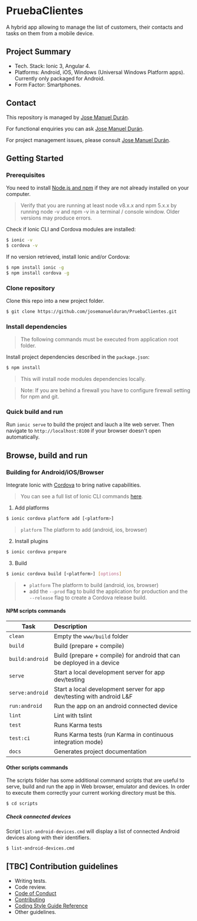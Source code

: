 # PruebaClientes

A hybrid app allowing to manage the list of customers, their contacts and tasks on them from a mobile device.

## Project Summary

* Tech. Stack: Ionic 3, Angular 4.
* Platforms: Android, iOS, Windows (Universal Windows Platform apps). Currently only packaged for Android.
* Form Factor: Smartphones.

## Contact

This repository is managed by [Jose Manuel Durán](mailto:josemanuelduran@gmail.com).

For functional enquiries you can ask [Jose Manuel Durán](mailto:josemanuelduran@gmail.com).

For project management issues, please consult [Jose Manuel Durán](mailto:josemanuelduran@gmail.com).


## Getting Started

### Prerequisites

You need to install [Node.js and npm](https://nodejs.org/en/) if they are not already installed on your computer.

> Verify that you are running at least node v8.x.x and npm 5.x.x by running node -v and npm -v in a terminal / console window. Older versions may produce errors.

Check if Ionic CLI and Cordova modules are installed:

```bash
$ ionic -v
$ cordova -v
```

If no version retrieved, install Ionic and/or Cordova:

```bash
$ npm install ionic -g
$ npm install cordova -g
```

### Clone repository

Clone this repo into a new project folder.

```bash
$ git clone https://github.com/josemanuelduran/PruebaClientes.git
```

### Install dependencies

> The following commands must be executed from application root folder.

Install project dependencies described in the `package.json`:

```bash
$ npm install
```

> This will install node modules dependencies locally.

> Note: If you are behind a firewall you have to configure firewall setting for npm and git.

### Quick build and run

Run `ionic serve` to build the project and lauch a lite web server. Then navigate to `http://localhost:8100`
if your browser doesn't open automatically.

## Browse, build and run

### Building for Android/iOS/Browser

Integrate Ionic with [Cordova](https://cordova.apache.org/) to bring native capabilities.

> You can see a full list of Ionic CLI commands [here](https://ionicframework.com/docs/cli/commands.html).

1. Add platforms

```bash
$ ionic cordova platform add [<platform>]
```

>  `platform` The platform to add (android, ios, browser)

2. Install plugins

```bash
$ ionic cordova prepare
```

3. Build

```bash
$ ionic cordova build [<platform>] [options]
```

> - `platform` The platform to build (android, ios, browser)
> - add the `--prod` flag to build the application for production and the `--release` flag to create a Cordova release build.

#### NPM scripts commands

| Task              | Description                                                            |
|-------------------|:-----------------------------------------------------------------------|
| `clean`           | Empty the `www/build` folder                                           |
| `build`           | Build (prepare + compile)                                              |
| `build:android`   | Build (prepare + compile) for android that can be deployed in a device |
| `serve`           | Start a local development server for app dev/testing                   |
| `serve:android`   | Start a local development server for app dev/testing with android L&F  |
| `run:android`     | Run the app on an android connected device                             |
| `lint`            | Lint with tslint                                                       |
| `test`            | Runs Karma tests                                                       |
| `test:ci`         | Runs Karma tests (run Karma in continuous integration mode)            |
| `docs`            | Generates project documentation                                        |


#### Other scripts commands

The scripts folder has some additional command scripts that are useful to serve, build and run the app in Web browser,
emulator and devices. In order to execute them correctly your current working directory must be this.

```
$ cd scripts
```

##### Check connected devices

Script `list-android-devices.cmd` will display a list of connected Android devices along with their identifiers.

```bash
$ list-android-devices.cmd
```

## [TBC] Contribution guidelines

* Writing tests.
* Code review.
* [Code of Conduct](CODE_OF_CONDUCT.md)
* [Contributing](CONTRIBUTING.md)
* [Coding Style Guide Reference](CODING_GUIDELINES.md)
* Other guidelines.
